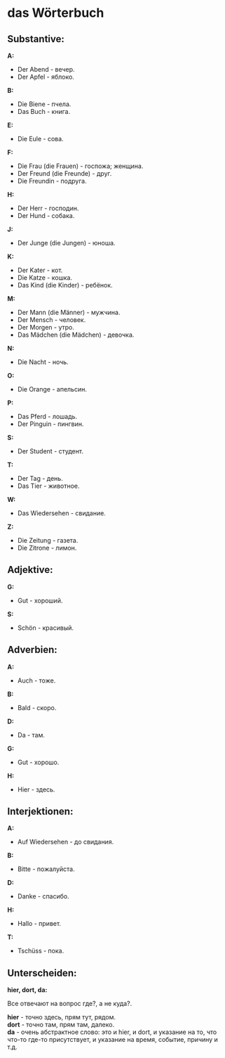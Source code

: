 # das Wörterbuch

## Substantive:
**A:**
- Der Abend - вечер.
- Der Apfel - яблоко.

**B:**
- Die Biene - пчела.
- Das Buch - книга.

**E:**
- Die Eule - сова.

**F:**
- Die Frau (die Frauen) - госпожa; женщина.
- Der Freund (die Freunde) - друг.
- Die Freundin - подруга.

**H:**
- Der Herr - господин.
- Der Hund - собака.

**J:**
- Der Junge (die Jungen) - юноша.

**K:**
- Der Kater - кот.
- Die Katze - кошка.
- Das Kind (die Kinder) - ребёнок.

**M:**
- Der Mann (die Männer) - мужчина.
- Der Mensch - человек.
- Der Morgen - утро.
- Das Mädchen (die Mädchen) - девочка.

**N:**
- Die Nacht - ночь.

**O:**
- Die Orange - апельсин.

**P:**
- Das Pferd - лошадь.
- Der Pinguin - пингвин.

**S:**
- Der Student - студент.

**T:**
- Der Tag - день.
- Das Tier - животное.

**W:**
- Das Wiedersehen - свидание.

**Z:**
- Die Zeitung - газета.
- Die Zitrone - лимон.

## Adjektive:
**G:**
- Gut - хороший.

**S:**
- Schön - красивый.

## Adverbien:
**A:**
- Auch - тоже.

**B:**
- Bald - скоро.

**D:**
- Da - там.

**G:**
- Gut - хорошо.

**H:**
- Hier - здесь.

## Interjektionen:
**A:**
- Auf Wiedersehen - до свидания.

**B:**
- Bitte - пожалуйста.

**D:**
- Danke - спасибо.

**H:**
- Hallo - привет.

**T:**
- Tschüss - пока.

## Unterscheiden:
**hier, dort, da:**

Все отвечают на вопрос где?, а не куда?.

**hier** - точно здесь, прям тут, рядом.</br>
**dort** - точно там, прям там, далеко.</br>
**da** - очень абстрактное слово: это и hier, и dort, и указание на то, что что-то где-то присутствует, и указание на время, событие, причину и т.д.
